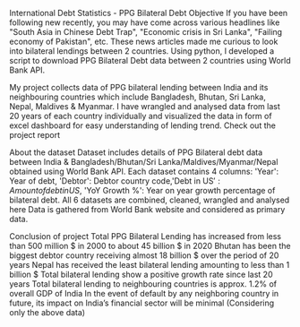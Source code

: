 International Debt Statistics - PPG Bilateral Debt
Objective
If you have been following new recently, you may have come across various headlines like "South Asia in Chinese Debt Trap", "Economic crisis in Sri Lanka", "Failing economy of Pakistan", etc. These news articles made me curious to look into bilateral lendings between 2 countries. Using python, I developed a script to download PPG Bilateral Debt data between 2 countries using World Bank API.

My project collects data of PPG bilateral lending between India and its neighbouring countries which include Bangladesh, Bhutan, Sri Lanka, Nepal, Maldives & Myanmar. I have wrangled and analysed data from last 20 years of each country individually and visualized the data in form of excel dashboard for easy understanding of lending trend. Check out the project report

About the dataset
Dataset includes details of PPG Bilateral debt data between India & Bangladesh/Bhutan/Sri Lanka/Maldives/Myanmar/Nepal obtained using World Bank API. Each dataset contains 4 columns: 'Year': Year of debt, 'Debtor': Debtor country code,'Debt in US$': Amount of debt in US$, 'YoY Growth %': Year on year growth percentage of bilateral debt. All 6 datasets are combined, cleaned, wrangled and analysed here Data is gathered from World Bank website and considered as primary data.




Conclusion of project
Total PPG Bilateral Lending has increased from less than 500 million $ in 2000 to about 45 billion $ in 2020
Bhutan has been the biggest debtor country receiving almost 18 billion $ over the period of 20 years
Nepal has received the least bilateral lending amounting to less than 1 billion $
Total bilateral lending show a positive growth rate since last 20 years
Total bilateral lending to neighbouring countries is approx. 1.2% of overall GDP of India
In the event of default by any neighboring country in future, its impact on India’s financial sector will be minimal (Considering only the above data)
